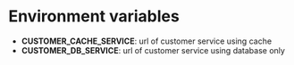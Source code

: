 # Environment variables
- __CUSTOMER_CACHE_SERVICE__: url of customer service using cache
- __CUSTOMER_DB_SERVICE__: url of customer service using database only

